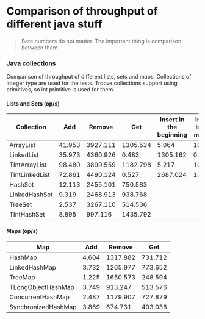 # Comparison of throughput of different java stuff

> Bare numbers do not matter. The important thing is comparison between them.

### Java collections

Comparison of throughput of different lists, sets and maps. Collections of Integer type are used for the tests. Troove collections support using primitives, so int primitive is used for them.

#### Lists and Sets (op/s)
| Collection | Add | Remove | Get | Insert in the beginning | Insert in the middle | 
| - | - | - | - | - | - |
| ArrayList | 41.953 | 3927.111 | 1305.534 | 5.064 | 10.477 |
| LinkedList | 35.973 | 4360.926 | 0.483 | 1305.162 | 0.941 |
| TIntArrayList | 98.480 | 3899.559 | 1182.798 | 5.217 | 10.725 |
| TIntLinkedList | 72.861 | 4490.124 | 0.527 | 2687.024 | 1.286 |
| HashSet | 12.113 | 2455.101 | 750.583 |  |  |
| LinkedHashSet | 9.319 | 2468.913 | 938.768 |  |  |
| TreeSet | 2.537 | 3267.110 | 514.536 |  |  |
| TIntHashSet | 8.895 | 997.116 | 1435.792 |  |  |

#### Maps (op/s)
| Map | Add | Remove | Get |
| - | - | - | - |
| HashMap | 4.604 | 1317.882 | 731.712 |
| LinkedHashMap | 3.732 | 1265.977 | 773.652 |
| TreeMap | 1.225 | 1650.573 | 248.594 |
| TLongObjectHashMap | 3.749 | 913.247 | 513.576 |
| ConcurrentHashMap | 2.487 | 1179.907 | 727.879 |
| SynchronizedHashMap | 3.869 | 674.731 | 403.038 |
